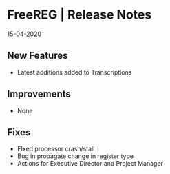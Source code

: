 __FreeREG | Release Notes__
  =======================
  15-04-2020

  __New Features__
  ----------------

  * Latest additions added to Transcriptions


  __Improvements__
  ----------------

  * None


  __Fixes__
  ---------

  * FIxed processor crash/stall
  * Bug in propagate change in register type
  * Actions for Executive Director and Project Manager


